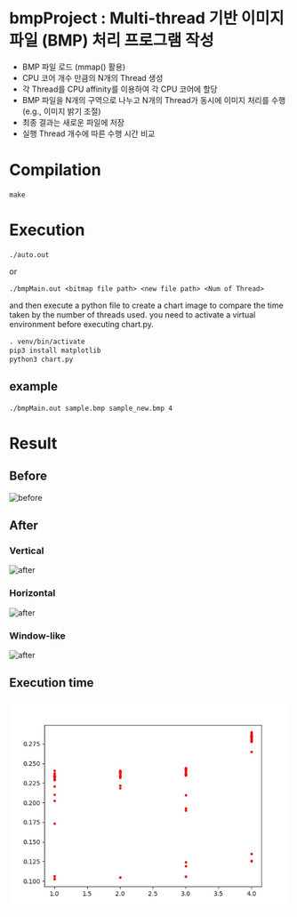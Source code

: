 # bmpProject : Multi-thread 기반 이미지 파일 (BMP) 처리 프로그램 작성  
- BMP 파일 로드 (mmap() 활용)  
- CPU 코어 개수 만큼의 N개의 Thread 생성  
- 각 Thread를 CPU affinity를 이용하여 각 CPU 코어에 할당  
- BMP 파일을 N개의 구역으로 나누고 N개의 Thread가 동시에 이미지 처리를 수행(e.g., 이미지 밝기 조절)  
- 최종 결과는 새로운 파일에 저장  
- 실행 Thread 개수에 따른 수행 시간 비교  

# Compilation
```
make
```
# Execution
```
./auto.out
```
or
```
./bmpMain.out <bitmap file path> <new file path> <Num of Thread>
```
and then execute a python file to create a chart image to compare the time taken by the number of threads used.
you need to activate a virtual environment before executing chart.py.
```
. venv/bin/activate
pip3 install matplotlib
python3 chart.py
```

## example
```
./bmpMain.out sample.bmp sample_new.bmp 4
```

# Result
## Before  
![before](sample.bmp)  
  
## After  
### Vertical
![after](sample_vertical.bmp)  
### Horizontal
![after](sample_horizontal.bmp)  
### Window-like
![after](sample_window.bmp)

## Execution time  
![timeChart](chart.jpg)  